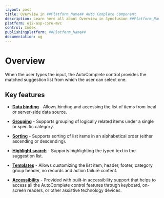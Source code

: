 ```yaml
---
layout: post
title: Overview in ##Platform_Name## Auto Complete Component
description: Learn here all about Overview in Syncfusion ##Platform_Name## Auto Complete component of Syncfusion Essential JS 2 and more.
platform: ej2-asp-core-mvc
control: Index
publishingplatform: ##Platform_Name##
documentation: ug
---
```



# Overview

When the user types the input, the AutoComplete control provides the matched suggestion list from which the user can select one.

## Key features

* **[Data binding](/auto-complete/data-binding.html)** - Allows binding and accessing the list of items from local or server-side data source.

* **[Grouping](/auto-complete/grouping.html)** - Supports grouping of logically related items under a single or specific category.

* **[Sorting](/auto-complete/api-autoComplete.html#sortorder-sortorder)** - Supports sorting of list items in an alphabetical order (either ascending or descending).

* **[Highlight search](/auto-complete/how-to.html#custom-highlight-search)** - Supports highlighting the typed text in the suggestion list.

* **[Templates](/auto-complete/templates.html)** - Allows customizing the list item, header, footer, category group header, no records and action failure content.

* **[Accessibility](/auto-complete/accessibility.html)** - Provided with built-in accessibility support that helps to access all the AutoComplete control features through keyboard, on-screen readers, or other assistive technology devices.